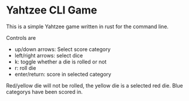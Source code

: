 # Yahtzee CLI Game

This is a simple Yahtzee game written in rust for the command line.

Controls are 
- up/down arrows: Select score category
- left/right arrows: select dice
- k: toggle whether a die is rolled or not
- r: roll die
- enter/return: score in selected category

Red/yellow die will not be rolled, the yellow die is a selected red die.
Blue categorys have been scored in.